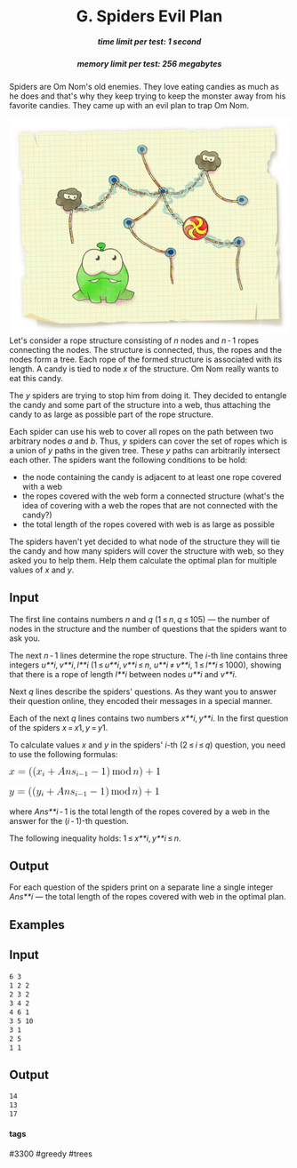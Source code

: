 <h1 style='text-align: center;'> G. Spiders Evil Plan</h1>

<h5 style='text-align: center;'>time limit per test: 1 second</h5>
<h5 style='text-align: center;'>memory limit per test: 256 megabytes</h5>

Spiders are Om Nom's old enemies. They love eating candies as much as he does and that's why they keep trying to keep the monster away from his favorite candies. They came up with an evil plan to trap Om Nom.

 ![](images/1e878b2d9b01cc187eaaa38bd98ee6cf39d20aa4.png) Let's consider a rope structure consisting of *n* nodes and *n* - 1 ropes connecting the nodes. The structure is connected, thus, the ropes and the nodes form a tree. Each rope of the formed structure is associated with its length. A candy is tied to node *x* of the structure. Om Nom really wants to eat this candy.

The *y* spiders are trying to stop him from doing it. They decided to entangle the candy and some part of the structure into a web, thus attaching the candy to as large as possible part of the rope structure. 

Each spider can use his web to cover all ropes on the path between two arbitrary nodes *a* and *b*. Thus, *y* spiders can cover the set of ropes which is a union of *y* paths in the given tree. These *y* paths can arbitrarily intersect each other. The spiders want the following conditions to be hold:

* the node containing the candy is adjacent to at least one rope covered with a web
* the ropes covered with the web form a connected structure (what's the idea of covering with a web the ropes that are not connected with the candy?)
* the total length of the ropes covered with web is as large as possible

The spiders haven't yet decided to what node of the structure they will tie the candy and how many spiders will cover the structure with web, so they asked you to help them. Help them calculate the optimal plan for multiple values of *x* and *y*.

## Input

The first line contains numbers *n* and *q* (1 ≤ *n*, *q* ≤ 105) — the number of nodes in the structure and the number of questions that the spiders want to ask you.

The next *n* - 1 lines determine the rope structure. The *i*-th line contains three integers *u**i*, *v**i*, *l**i* (1 ≤ *u**i*, *v**i* ≤ *n*, *u**i* ≠ *v**i*, 1 ≤ *l**i* ≤ 1000), showing that there is a rope of length *l**i* between nodes *u**i* and *v**i*.

Next *q* lines describe the spiders' questions. As they want you to answer their question online, they encoded their messages in a special manner.

Each of the next *q* lines contains two numbers *x**i*, *y**i*. In the first question of the spiders *x* = *x*1, *y* = *y*1.

To calculate values *x* and *y* in the spiders' *i*-th (2 ≤ *i* ≤ *q*) question, you need to use the following formulas:

![](images/cd286b3f66768c7083b5c22c24955a6b3bd1e234.png)

![](images/d0f96cb812b20aeafd7d03070723bdbfb185fa84.png)

where *Ans**i* - 1 is the total length of the ropes covered by a web in the answer for the (*i* - 1)-th question.

The following inequality holds: 1 ≤ *x**i*, *y**i* ≤ *n*.

## Output

For each question of the spiders print on a separate line a single integer *Ans**i* — the total length of the ropes covered with web in the optimal plan.

## Examples

## Input


```
6 3  
1 2 2  
2 3 2  
3 4 2  
4 6 1  
3 5 10  
3 1  
2 5  
1 1  

```
## Output


```
14  
13  
17  

```


#### tags 

#3300 #greedy #trees 